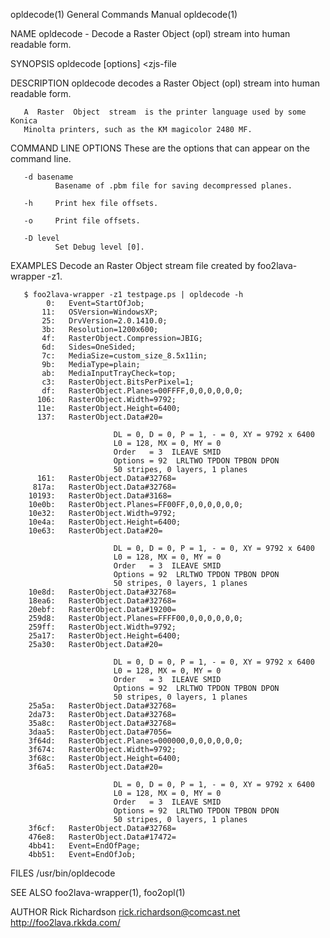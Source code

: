 opldecode(1)               General Commands Manual               opldecode(1)

NAME
       opldecode  -  Decode  a Raster Object (opl) stream into human readable
       form.

SYNOPSIS
       opldecode [options] <zjs-file

DESCRIPTION
       opldecode decodes a Raster Object (opl)  stream  into  human  readable
       form.

       A  Raster  Object  stream  is the printer language used by some Konica
       Minolta printers, such as the KM magicolor 2480 MF.

COMMAND LINE OPTIONS
       These are the options that can appear on the command line.

       -d basename
              Basename of .pbm file for saving decompressed planes.

       -h     Print hex file offsets.

       -o     Print file offsets.

       -D level
              Set Debug level [0].

EXAMPLES
       Decode an Raster Object stream file created by foo2lava-wrapper -z1.

       $ foo2lava-wrapper -z1 testpage.ps | opldecode -h
            0:   Event=StartOfJob;
           11:   OSVersion=WindowsXP;
           25:   DrvVersion=2.0.1410.0;
           3b:   Resolution=1200x600;
           4f:   RasterObject.Compression=JBIG;
           6d:   Sides=OneSided;
           7c:   MediaSize=custom_size_8.5x11in;
           9b:   MediaType=plain;
           ab:   MediaInputTrayCheck=top;
           c3:   RasterObject.BitsPerPixel=1;
           df:   RasterObject.Planes=00FFFF,0,0,0,0,0,0;
          106:   RasterObject.Width=9792;
          11e:   RasterObject.Height=6400;
          137:   RasterObject.Data#20=

                           DL = 0, D = 0, P = 1, - = 0, XY = 9792 x 6400
                           L0 = 128, MX = 0, MY = 0
                           Order   = 3  ILEAVE SMID
                           Options = 92  LRLTWO TPDON TPBON DPON
                           50 stripes, 0 layers, 1 planes
          161:   RasterObject.Data#32768=
         817a:   RasterObject.Data#32768=
        10193:   RasterObject.Data#3168=
        10e0b:   RasterObject.Planes=FF00FF,0,0,0,0,0,0;
        10e32:   RasterObject.Width=9792;
        10e4a:   RasterObject.Height=6400;
        10e63:   RasterObject.Data#20=

                           DL = 0, D = 0, P = 1, - = 0, XY = 9792 x 6400
                           L0 = 128, MX = 0, MY = 0
                           Order   = 3  ILEAVE SMID
                           Options = 92  LRLTWO TPDON TPBON DPON
                           50 stripes, 0 layers, 1 planes
        10e8d:   RasterObject.Data#32768=
        18ea6:   RasterObject.Data#32768=
        20ebf:   RasterObject.Data#19200=
        259d8:   RasterObject.Planes=FFFF00,0,0,0,0,0,0;
        259ff:   RasterObject.Width=9792;
        25a17:   RasterObject.Height=6400;
        25a30:   RasterObject.Data#20=

                           DL = 0, D = 0, P = 1, - = 0, XY = 9792 x 6400
                           L0 = 128, MX = 0, MY = 0
                           Order   = 3  ILEAVE SMID
                           Options = 92  LRLTWO TPDON TPBON DPON
                           50 stripes, 0 layers, 1 planes
        25a5a:   RasterObject.Data#32768=
        2da73:   RasterObject.Data#32768=
        35a8c:   RasterObject.Data#32768=
        3daa5:   RasterObject.Data#7056=
        3f64d:   RasterObject.Planes=000000,0,0,0,0,0,0;
        3f674:   RasterObject.Width=9792;
        3f68c:   RasterObject.Height=6400;
        3f6a5:   RasterObject.Data#20=

                           DL = 0, D = 0, P = 1, - = 0, XY = 9792 x 6400
                           L0 = 128, MX = 0, MY = 0
                           Order   = 3  ILEAVE SMID
                           Options = 92  LRLTWO TPDON TPBON DPON
                           50 stripes, 0 layers, 1 planes
        3f6cf:   RasterObject.Data#32768=
        476e8:   RasterObject.Data#17472=
        4bb41:   Event=EndOfPage;
        4bb51:   Event=EndOfJob;

FILES
       /usr/bin/opldecode

SEE ALSO
       foo2lava-wrapper(1), foo2opl(1)

AUTHOR
       Rick Richardson <rick.richardson@comcast.net>
       http://foo2lava.rkkda.com/

